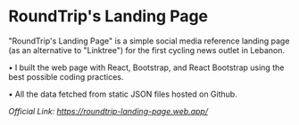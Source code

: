 # RoundTrip's Landing Page

"RoundTrip's Landing Page" is a simple social media reference landing page (as an alternative to "Linktree") for the first cycling news outlet in Lebanon.

• I built the web page with React, Bootstrap, and React Bootstrap using the best possible coding practices.
 
• All the data fetched from static JSON files hosted on Github.

_Official Link: https://roundtrip-landing-page.web.app/_
